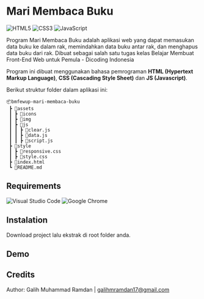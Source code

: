 # Mari Membaca Buku

<img alt="HTML5" src="https://img.shields.io/badge/html5%20-%23E34F26.svg?&style=for-the-badge&logo=html5&logoColor=white"/> 
<img alt="CSS3" src="https://img.shields.io/badge/css3%20-%231572B6.svg?&style=for-the-badge&logo=css3&logoColor=white"/>
<img alt="JavaScript" src="https://img.shields.io/badge/javascript-%23323330.svg?style=for-the-badge&logo=javascript&logoColor=%23F7DF1E"/>

Program Mari Membaca Buku adalah aplikasi web yang dapat memasukan data buku ke dalam rak, memindahkan data buku antar rak, dan menghapus data buku dari rak. Dibuat sebagai salah satu tugas kelas Belajar Membuat Front-End Web untuk Pemula - Dicoding Indonesia

Program ini dibuat menggunakan bahasa pemrograman **HTML (Hypertext Markup Language)**, **CSS (Cascading Style Sheet)** dan **JS (Javascript)**.

Berikut struktur folder dalam aplikasi ini:

```
📦bmfewup-mari-membaca-buku
 ┣ 📂assets
 ┃ ┣ 📂icons
 ┃ ┣ 📂img
 ┃ ┣ 📂js
 ┃ ┃ ┣ 📜clear.js
 ┃ ┃ ┣ 📜data.js
 ┃ ┃ ┣ 📜script.js
 ┣ 📂style
 ┃ ┣ 📜responsive.css
 ┃ ┣ 📜style.css
 ┣ 📜index.html
 ┗ 📜README.md
```

## Requirements

<img alt="Visual Studio Code" src="https://img.shields.io/badge/VisualStudioCode-0078d7.svg?style=for-the-badge&logo=visual-studio-code&logoColor=white"/>

<img alt="Google Chrome" src="https://img.shields.io/badge/Chrome-ea4335.svg?style=for-the-badge&logo=googlechrome&logoColor=white"/>

## Instalation

Download project lalu ekstrak di root folder anda.

## Demo

## Credits

Author: Galih Muhammad Ramdan | galihmramdan17@gmail.com
